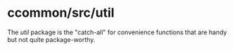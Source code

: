 # ccommon/src/util

The *util* package is the "catch-all" for convenience functions that are handy but not quite package-worthy.
